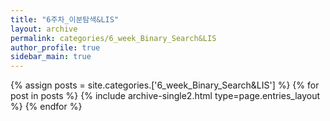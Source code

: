 ```yaml
---
title: "6주차_이분탐색&LIS"
layout: archive
permalink: categories/6_week_Binary_Search&LIS
author_profile: true
sidebar_main: true
---
```



{% assign posts = site.categories.['6_week_Binary_Search&LIS'] %}
{% for post in posts %} {% include archive-single2.html type=page.entries_layout %} {% endfor %}
